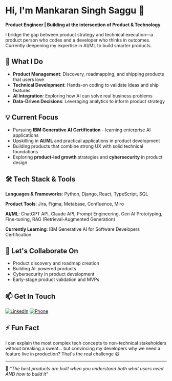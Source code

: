 # Hi, I'm Mankaran Singh Saggu 👋

**Product Engineer | Building at the intersection of Product & Technology**

I bridge the gap between product strategy and technical execution—a product person who codes and a developer who thinks in outcomes. Currently deepening my expertise in AI/ML to build smarter products.

## 🚀 What I Do

- **Product Management**: Discovery, roadmapping, and shipping products that users love
- **Technical Development**: Hands-on coding to validate ideas and ship features
- **AI Integration**: Exploring how AI can solve real business problems
- **Data-Driven Decisions**: Leveraging analytics to inform product strategy

## 💡 Current Focus

- Pursuing **IBM Generative AI Certification** - learning enterprise AI applications
- Upskilling in **AI/ML** and practical applications in product development
- Building products that combine strong UX with solid technical foundations
- Exploring **product-led growth** strategies and **cybersecurity** in product design

## 🛠️ Tech Stack & Tools

**Languages & Frameworks**: Python, Django, React, TypeScript, SQL

**Product Tools**: Jira, Figma, Metabase, Confluence, Miro

**AI/ML**: ChatGPT API, Claude API, Prompt Engineering, Gen AI Prototyping, Fine-tuning, RAG (Retrieval-Augmented Generation)

**Currently Learning**: IBM Generative AI for Software Developers Certification

## 🤝 Let's Collaborate On

- Product discovery and roadmap creation
- Building AI-powered products
- Cybersecurity in product development
- Early-stage product validation and MVPs

## 📫 Get In Touch

[![LinkedIn](https://img.shields.io/badge/LinkedIn-Connect-blue?style=flat&logo=linkedin)](https://www.linkedin.com/in/mankaransinghs/)
[![Phone](https://img.shields.io/badge/Phone-+61--426666900-green?style=flat&logo=phone)](tel:+61426666900)

## ⚡ Fun Fact

I can explain the most complex tech concepts to non-technical stakeholders without breaking a sweat... but convincing my developers why we need a feature live in production? That's the real challenge 😄

---

💬 *"The best products are built when you understand both what users need AND how to build it"*
